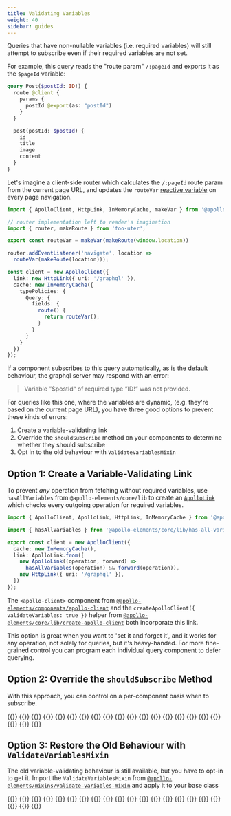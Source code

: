 ```yaml
---
title: Validating Variables
weight: 40
sidebar: guides
---
```


Queries that have non-nullable variables (i.e. required variables) will still attempt to subscribe even if their required variables are not set.

For example, this query reads the "route param" `/:pageId` and exports it as the `$pageId` variable:

```graphql copy
query Post($postId: ID!) {
  route @client {
    params {
      postId @export(as: "postId")
    }
  }

  post(postId: $postId) {
    id
    title
    image
    content
  }
}
```

Let's imagine a client-side router which calculates the `/:pageId` route param from the current page URL, and updates the `routeVar` [reactive variable](https://www.apollographql.com/docs/react/local-state/reactive-variables/) on every page navigation.

```ts copy
import { ApolloClient, HttpLink, InMemoryCache, makeVar } from '@apollo/client/core';

// router implementation left to reader's imagination
import { router, makeRoute } from 'foo-uter';

export const routeVar = makeVar(makeRoute(window.location))

router.addEventListener('navigate', location =>
  routeVar(makeRoute(location)));

const client = new ApolloClient({
  link: new HttpLink({ uri: '/graphql' }),
  cache: new InMemoryCache({
    typePolicies: {
      Query: {
        fields: {
          route() {
            return routeVar();
          }
        }
      }
    }
  })
});
```

If a component subscribes to this query automatically, as is the default behaviour, the graphql server may respond with an error:

> Variable ”$postId“ of required type ”ID!“ was not provided.

For queries like this one, where the variables are dynamic, (e.g. they're based on the current page URL), you have three good options to prevent these kinds of errors:

1. Create a variable-validating link
2. Override the `shouldSubscribe` method on your components to determine whether they should subscribe
3. Opt in to the old behaviour with `ValidateVariablesMixin`

## Option 1: Create a Variable-Validating Link

To prevent *any* operation from fetching without required variables, use `hasAllVariables` from `@apollo-elements/core/lib` to create an [`ApolloLink`](https://www.apollographql.com/docs/react/api/link/introduction/) which checks every outgoing operation for required variables.

```ts copy
import { ApolloClient, ApolloLink, HttpLink, InMemoryCache } from '@apollo/client/core';

import { hasAllVariables } from '@apollo-elements/core/lib/has-all-variables';

export const client = new ApolloClient({
  cache: new InMemoryCache(),
  link: ApolloLink.from([
    new ApolloLink((operation, forward) =>
      hasAllVariables(operation) && forward(operation)),
    new HttpLink({ uri: '/graphql' }),
  ])
});
```

The `<apollo-client>` component from [`@apollo-elements/components/apollo-client`](../../api/components/apollo-client.md) and the `createApolloClient({ validateVariables: true })` helper from [`@apollo-elements/core/lib/create-apollo-client`](/api/core/helpers/lib/#lib/create-apollo-client.js) both incorporate this link.

This option is great when you want to 'set it and forget it', and it works for any operation, not solely for queries, but it's heavy-handed. For more fine-grained control you can program each individual query component to defer querying.

## Option 2: Override the `shouldSubscribe` Method

With this approach, you can control on a per-component basis when to subscribe.

<code-tabs collection="libraries" default-tab="lit">
  {{<code-tab package="html">}} {{<include "should-subscribe-html.html">}} {{</code-tab>}}
  {{<code-tab package="mixins">}} {{<include "should-subscribe-mixins.ts">}} {{</code-tab>}}
  {{<code-tab package="lit">}} {{<include "should-subscribe-lit.ts">}} {{</code-tab>}}
  {{<code-tab package="fast">}} {{<include "should-subscribe-fast.ts">}} {{</code-tab>}}
  {{<code-tab package="haunted">}} {{<include "should-subscribe-haunted.ts">}} {{</code-tab>}}
  {{<code-tab package="atomico">}} {{<include "should-subscribe-atomico.tsx">}} {{</code-tab>}}
  {{<code-tab package="hybrids">}} {{<include "should-subscribe-hybrids.ts">}} {{</code-tab>}}
</code-tabs>

## Option 3: Restore the Old Behaviour with `ValidateVariablesMixin`

The old variable-validating behaviour is still available, but you have to opt-in to get it. Import the `ValidateVariablesMixin` from [`@apollo-elements/mixins/validate-variables-mixin`](../../api/libraries/mixins/validate-variables-mixin.md) and apply it to your base class

<code-tabs collection="libraries" default-tab="lit">
  {{<code-tab package="html">}} {{<include "validate-variables-mixin-html.html">}} {{</code-tab>}}
  {{<code-tab package="mixins">}} {{<include "validate-variables-mixin-mixins.ts">}} {{</code-tab>}}
  {{<code-tab package="lit">}} {{<include "validate-variables-mixin-lit.ts">}} {{</code-tab>}}
  {{<code-tab package="fast">}} {{<include "validate-variables-mixin-fast.ts">}} {{</code-tab>}}
  {{<code-tab package="haunted">}} {{<include "validate-variables-mixin-haunted.md">}} {{</code-tab>}}
  {{<code-tab package="atomico">}} {{<include "validate-variables-mixin-atomico.md">}} {{</code-tab>}}
  {{<code-tab package="hybrids">}} {{<include "validate-variables-mixin-hybrids.md">}} {{</code-tab>}}
</code-tabs>
